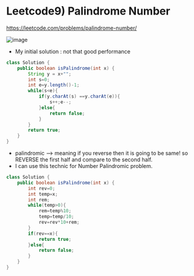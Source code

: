# Leetcode9) Palindrome Number

https://leetcode.com/problems/palindrome-number/

![image](https://user-images.githubusercontent.com/37058233/114608450-8d7d9100-9c52-11eb-8612-6e2d7cb6c344.png)

- My initial solution : not that good performance

```java
class Solution {
    public boolean isPalindrome(int x) {
        String y = x+"";
        int s=0;
        int e=y.length()-1;
        while(s<e){
            if(y.charAt(s) ==y.charAt(e)){
                s++;e--;
            }else{
                return false;
            }
        }
        return true;
    }
}
```

- palindromic --> meaning if you reverse then it is going to be same! so REVERSE the first half and compare to the second half.
- I can use this technic for Number Palindromic problem.

```java
class Solution {
    public boolean isPalindrome(int x) {
        int rev=0;
        int temp=x;
        int rem;
        while(temp>0){
            rem=temp%10;
            temp=temp/10;
            rev=rev*10+rem;
        }
        if(rev==x){
            return true;
        }else{
            return false;
        }
    }
}
```

